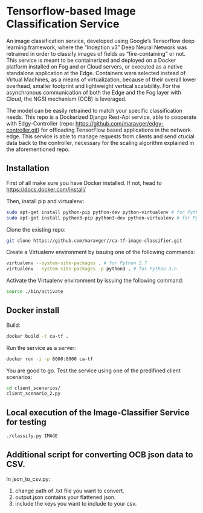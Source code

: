# Tensorflow-based Image Classification Service

An image classification service, developed using Google’s Tensorflow deep learning framework, where the “Inception v3” Deep Neural Network was retrained in order to classify images of fields as “fire-containing” or not. This service is meant to be containerized and deployed on a Docker platform installed on Fog and or Cloud servers, or executed as a native standalone application at the Edge. Containers were selected instead of Virtual Machines, as a means of virtualization, because of their overall lower overhead, smaller footprint and lightweight vertical scalability. For the asynchronous communication of both the Edge and the Fog layer with Cloud, the NGSI mechanism (OCB) is leveraged.

The model can be easily retrained to match your specific classification needs.
This repo is a Dockerized Django Rest-Api service, able to cooperate with Edgy-Controller (repo: https://github.com/maravger/edgy-controller.git) for offloading TensorFlow based applications in the network edge. This service is able to manage requests from clients and send ctucial data back to the controller, necessary for the scaling algorithm explained in the aforementioned repo.     

## Installation

First of all make sure you have Docker installed. If not, head to https://docs.docker.com/install/

Then, install pip and virtualenv:
```bash
sudo apt-get install python-pip python-dev python-virtualenv # for Python 2.7
sudo apt-get install python3-pip python3-dev python-virtualenv # for Python 3.n
```

Clone the existing repo:
```bash
git clone https://github.com/maravger//ca-tf-image-classifier.git
```

Create a Virtualenv environment by issuing one of the following commands:
```bash
virtualenv --system-site-packages . # for Python 2.7
virtualenv --system-site-packages -p python3 . # for Python 3.n
```
Activate the Virtualenv environment by issuing the following command:
```bash
source ./bin/activate
```

## Docker install
Build:
```bash
docker build -t ca-tf .
```

Run the service as a server:
```bash
docker run -i -p 8000:8000 ca-tf
```

You are good to go. Test the service using one of the predifined client scenarios:
```bash
cd client_scenarios/
client_scenario_2.py
```

## Local execution of the Image-Classifier Service for testing
```bash
./classify.py IMAGE
```


## Additional script for converting OCB json data to CSV.
In json_to_csv.py:
1. change path of .txt file you want to convert. 
2. output.json contains your flattened json.
3. include the keys you want to include to your csv. 
